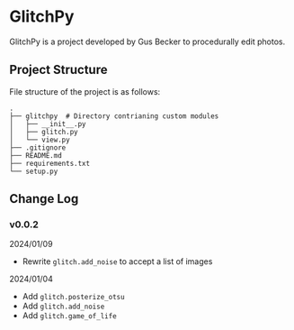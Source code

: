 # GlitchPy
GlitchPy is a project developed by Gus Becker to procedurally edit photos.

## Project Structure

File structure of the project is as follows:

```
.
├── glitchpy  # Directory contrianing custom modules
│   ├── __init__.py
│   ├── glitch.py
│   └── view.py
├── .gitignore
├── README.md
├── requirements.txt
└── setup.py
```

## Change Log
### v0.0.2
2024/01/09
- Rewrite `glitch.add_noise` to accept a list of images

2024/01/04
- Add `glitch.posterize_otsu`
- Add `glitch.add_noise`
- Add `glitch.game_of_life`

